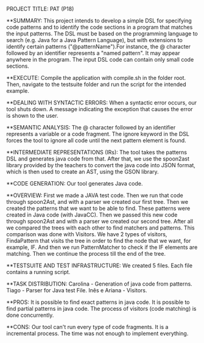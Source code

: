 PROJECT TITLE: PAT (P18)
 
**SUMMARY: 
This project intends to develop a simple DSL for specifying code patterns and to identify the code sections in a program that matches the input patterns.
The DSL must be based on the programming language to search (e.g. Java for a Java Pattern Language), 
but with extensions to identify certain patterns ("@patternName").For instance, the @ character followed by an identifier represents a "named pattern".
It may appear anywhere in the program. The input DSL code can contain only small code sections.
 
**EXECUTE: Compile the application with compile.sh in the folder root.
Then, navigate to the testsuite folder and run the script for the intended example.
 
**DEALING WITH SYNTACTIC ERRORS: 
When a  syntactic error occurs, our tool shuts down.
A message indicating the exception that causes the error is shown to the user.
 
**SEMANTIC ANALYSIS: 
The @ character followed by an identifier represents a variable or a code fragment. 
The ignore keyword in the DSL forces the tool to ignore all code until the next pattern element is found. 
 
**INTERMEDIATE REPRESENTATIONS (IRs):
The tool takes the patterns DSL and generates java code from that.
After that, we use the spoon2ast library provided by the teachers to convert the java code into JSON format, which is then used to create an AST, using the GSON library.
 
**CODE GENERATION: 
Our tool generates Java code. 
 
**OVERVIEW: 
First we made a JAVA test code. Then we run that code through spoon2Ast, and with a parser we created our first tree. 
Then we created the patterns that we want to be able to find. These patterns were created in Java code (with JavaCC).
Then we passed this new code through spoon2Ast and with a parser we created our second tree.
After all we compared the trees with each other to find matchers and patterns. 
This comparison was done with Visitors. We have 2 types of visitors,
FindaPattern that visits the tree in order to find the node that we want, for example, IF. 
And then we run PatternMatcher to check if the IF elements are matching. Then we continue the process till the end of the tree. 
 
 
**TESTSUITE AND TEST INFRASTRUCTURE:
We created 5 files. Each file contains a  running script.
 
 **TASK DISTRIBUTION: 
Carolina - Generation of java code from patterns. 
Tiago - Parser for Java test File.
Inês e Ariana - Visitors.
 
 
**PROS: 
It is possible to find exact patterns in java code.
It is possible to find partial patterns in java code. 
The process of visitors (code matching) is done concurrently.
 
**CONS: 
Our tool can't run every type of code fragments.
It is a incremental process.
The time was not enough to implement everything.
